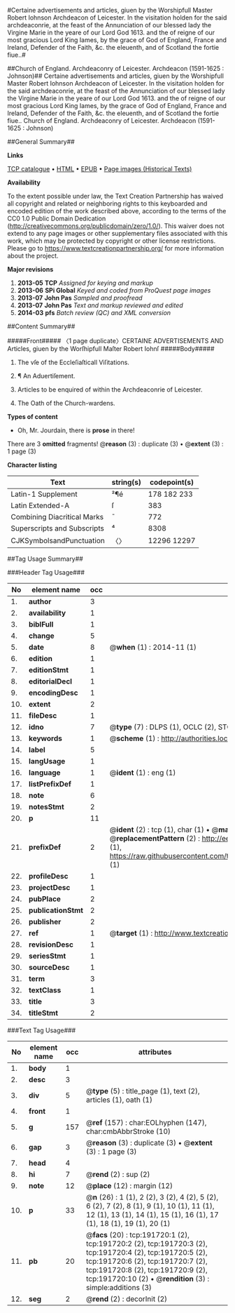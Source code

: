 #Certaine advertisements and articles, giuen by the Worshipfull Master Robert Iohnson Archdeacon of Leicester. In the visitation holden for the said archdeaconrie, at the feast of the Annunciation of our blessed lady the Virgine Marie in the yeare of our Lord God 1613. and the of reigne of our most gracious Lord King Iames, by the grace of God of England, France and Ireland, Defender of the Faith, &c. the eleuenth, and of Scotland the fortie fiue..#

##Church of England. Archdeaconry of Leicester. Archdeacon (1591-1625 : Johnson)##
Certaine advertisements and articles, giuen by the Worshipfull Master Robert Iohnson Archdeacon of Leicester. In the visitation holden for the said archdeaconrie, at the feast of the Annunciation of our blessed lady the Virgine Marie in the yeare of our Lord God 1613. and the of reigne of our most gracious Lord King Iames, by the grace of God of England, France and Ireland, Defender of the Faith, &c. the eleuenth, and of Scotland the fortie fiue..
Church of England. Archdeaconry of Leicester. Archdeacon (1591-1625 : Johnson)

##General Summary##

**Links**

[TCP catalogue](http://www.ota.ox.ac.uk/tcp/)  • 
[HTML](http://tei.it.ox.ac.uk/tcp/Texts-HTML/free/B07/B07639.html)  • 
[EPUB](http://tei.it.ox.ac.uk/tcp/Texts-EPUB/free/B07/B07639.epub) • 
[Page images (Historical Texts)](https://historicaltexts.jisc.ac.uk/eebo-180867067e)

**Availability**

To the extent possible under law, the Text Creation Partnership has waived all copyright and related or neighboring rights to this keyboarded and encoded edition of the work described above, according to the terms of the CC0 1.0 Public Domain Dedication (http://creativecommons.org/publicdomain/zero/1.0/). This waiver does not extend to any page images or other supplementary files associated with this work, which may be protected by copyright or other license restrictions. Please go to https://www.textcreationpartnership.org/ for more information about the project.

**Major revisions**

1. __2013-05__ __TCP__ *Assigned for keying and markup*
1. __2013-06__ __SPi Global__ *Keyed and coded from ProQuest page images*
1. __2013-07__ __John Pas__ *Sampled and proofread*
1. __2013-07__ __John Pas__ *Text and markup reviewed and edited*
1. __2014-03__ __pfs__ *Batch review (QC) and XML conversion*

##Content Summary##

#####Front#####
〈1 page duplicate〉CERTAINE ADVERTISEMENTS AND Articles, giuen by the Worſhipfull Maſter Robert Iohnſ
#####Body#####

1. The vſe of the Eccleſiaſticall Viſitations.

1. ¶ An Aduertiſement.

1. Articles to be enquired of within the Archdeaconrie of Leicester.

1. The Oath of the Church-wardens.

**Types of content**

  * Oh, Mr. Jourdain, there is **prose** in there!

There are 3 **omitted** fragments! 
 @__reason__ (3) : duplicate (3)  •  @__extent__ (3) : 1 page (3)

**Character listing**


|Text|string(s)|codepoint(s)|
|---|---|---|
|Latin-1 Supplement|²¶é|178 182 233|
|Latin Extended-A|ſ|383|
|Combining             Diacritical Marks|̄|772|
|Superscripts             and Subscripts|⁴|8308|
|CJKSymbolsandPunctuation|〈〉|12296 12297|

##Tag Usage Summary##

###Header Tag Usage###

|No|element name|occ|attributes|
|---|---|---|---|
|1.|__author__|3||
|2.|__availability__|1||
|3.|__biblFull__|1||
|4.|__change__|5||
|5.|__date__|8| @__when__ (1) : 2014-11 (1)|
|6.|__edition__|1||
|7.|__editionStmt__|1||
|8.|__editorialDecl__|1||
|9.|__encodingDesc__|1||
|10.|__extent__|2||
|11.|__fileDesc__|1||
|12.|__idno__|7| @__type__ (7) : DLPS (1), OCLC (2), STC (2), EEBO-CITATION (1), VID (1)|
|13.|__keywords__|1| @__scheme__ (1) : http://authorities.loc.gov/ (1)|
|14.|__label__|5||
|15.|__langUsage__|1||
|16.|__language__|1| @__ident__ (1) : eng (1)|
|17.|__listPrefixDef__|1||
|18.|__note__|6||
|19.|__notesStmt__|2||
|20.|__p__|11||
|21.|__prefixDef__|2| @__ident__ (2) : tcp (1), char (1)  •  @__matchPattern__ (2) : ([0-9\-]+):([0-9IVX]+) (1), (.+) (1)  •  @__replacementPattern__ (2) : http://eebo.chadwyck.com/downloadtiff?vid=$1&page=$2 (1), https://raw.githubusercontent.com/textcreationpartnership/Texts/master/tcpchars.xml#$1 (1)|
|22.|__profileDesc__|1||
|23.|__projectDesc__|1||
|24.|__pubPlace__|2||
|25.|__publicationStmt__|2||
|26.|__publisher__|2||
|27.|__ref__|1| @__target__ (1) : http://www.textcreationpartnership.org/docs/. (1)|
|28.|__revisionDesc__|1||
|29.|__seriesStmt__|1||
|30.|__sourceDesc__|1||
|31.|__term__|3||
|32.|__textClass__|1||
|33.|__title__|3||
|34.|__titleStmt__|2||


###Text Tag Usage###

|No|element name|occ|attributes|
|---|---|---|---|
|1.|__body__|1||
|2.|__desc__|3||
|3.|__div__|5| @__type__ (5) : title_page (1), text (2), articles (1), oath (1)|
|4.|__front__|1||
|5.|__g__|157| @__ref__ (157) : char:EOLhyphen (147), char:cmbAbbrStroke (10)|
|6.|__gap__|3| @__reason__ (3) : duplicate (3)  •  @__extent__ (3) : 1 page (3)|
|7.|__head__|4||
|8.|__hi__|7| @__rend__ (2) : sup (2)|
|9.|__note__|12| @__place__ (12) : margin (12)|
|10.|__p__|33| @__n__ (26) : 1 (1), 2 (2), 3 (2), 4 (2), 5 (2), 6 (2), 7 (2), 8 (1), 9 (1), 10 (1), 11 (1), 12 (1), 13 (1), 14 (1), 15 (1), 16 (1), 17 (1), 18 (1), 19 (1), 20 (1)|
|11.|__pb__|20| @__facs__ (20) : tcp:191720:1 (2), tcp:191720:2 (2), tcp:191720:3 (2), tcp:191720:4 (2), tcp:191720:5 (2), tcp:191720:6 (2), tcp:191720:7 (2), tcp:191720:8 (2), tcp:191720:9 (2), tcp:191720:10 (2)  •  @__rendition__ (3) : simple:additions (3)|
|12.|__seg__|2| @__rend__ (2) : decorInit (2)|
